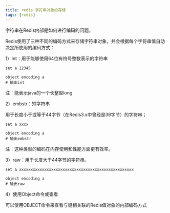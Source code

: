```yaml
---
title: redis 字符串对象的存储
tags: [redis]
---
```


字符串在Redis内部是如何进行编码的问题。

Redis使用了三种不同的编码方式来存储字符串对象，并会根据每个字符串值自动决定所使用的编码方式：

1）int：用于能够使用64位有符号整数表示的字符串

```
set a 12345

object encoding a
# 输出int
```

注：能表示java的一个长整型long

2）embstr：短字符串

用于长度小于或等于44字节（在Redis3.x中曾经是39字节）的字符串；

```
set a xxxx

object encoding a
# 输出embstr
```

注：这种类型的编码在内存使用和性能方面更有效率。

3）raw：用于长度大于44字节的字符串。

```
set a xxxxxxxxxxxxxxxxxxxxxxxxxxxxxxxxxxxxxxxxxxxxxxxxxx

object encoding a
# 输出raw
```

4）使用Object命令或查看

可以使用OBJECT命令来查看与键相关联的Redis值对象的内部编码方式
